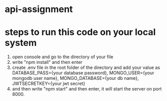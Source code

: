 # api-assignment
# steps to run this code on your local system
1. open console and go to the directory of your file
2. write "npm install" and then enter
3. create .env file in the root folder of the directory and add your value as
    DATABASE_PASS={your database password},
    MONGO_USER={your mongodb user name},
    MONGO_DATABASE={your db name},
    JWTSECRETKEY={your jwt secret}
4. and then write "npm start" and then enter, it will start the server on port 8000.
